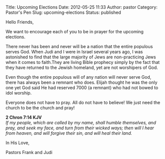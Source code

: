 Title: Upcoming Elections
Date: 2012-05-25 11:33
Author: pastor
Category: Pastor's Pen
Slug: upcoming-elections
Status: published

Hello Friends,

We want to encourage each of you to be in prayer for the upcoming
elections.

There never has been and never will be a nation that the entire populous
serves God. When Judi and I were in Israel several years ago, I was
astonished to find that the large majority of Jews are non-practicing
Jews when it comes to faith.They are living Bible prophecy simply by the
fact that they have returned to the Jewish homeland, yet are not
worshipers of God.

Even though the entire populous will of any nation will never serve God,
there has always been a remnant who does. Elijah thought he was the only
one yet God said He had reserved 7000 (a remnant) who had not bowed to
idol worship.

Everyone does not have to pray. All do not have to believe! We just need
the church to be the church and pray!

**2 Chron 7:14 KJV**  
*If my people, which are called by my name, shall humble themselves,
and pray, and seek my face, and turn from their wicked ways; then will I
hear from heaven, and will forgive their sin, and will heal their land.*

In His Love,

Pastors Frank and Judi
